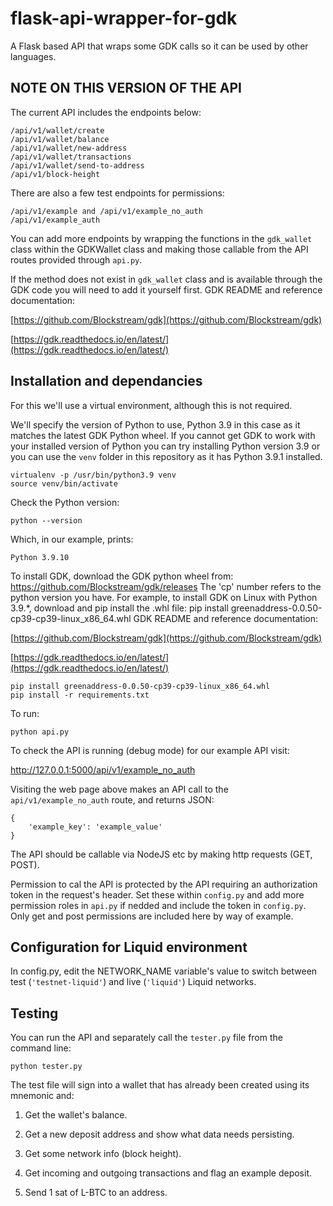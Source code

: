 # flask-api-wrapper-for-gdk
A Flask based API that wraps some GDK calls so it can be used by other
languages.

## NOTE ON THIS VERSION OF THE API

The current API includes the endpoints below:

```
/api/v1/wallet/create
/api/v1/wallet/balance
/api/v1/wallet/new-address
/api/v1/wallet/transactions
/api/v1/wallet/send-to-address
/api/v1/block-height
```

There are also a few test endpoints for permissions:

```
/api/v1/example and /api/v1/example_no_auth
/api/v1/example_auth
```

You can add more endpoints by wrapping the functions in the `gdk_wallet` class
within the GDKWallet class and making those callable from the API routes
provided through `api.py`.

If the method does not exist in `gdk_wallet` class and is available through the
GDK code you will need to add it yourself first. GDK README and reference
documentation:

[https://github.com/Blockstream/gdk](https://github.com/Blockstream/gdk)

[https://gdk.readthedocs.io/en/latest/](https://gdk.readthedocs.io/en/latest/)


## Installation and dependancies

For this we'll use a virtual environment, although this is not required.

We'll specify the version of Python to use, Python 3.9 in this case as it
matches the latest GDK Python wheel. If you cannot get GDK to work with your
installed version of Python you can try installing Python version 3.9 or you
can use the `venv` folder in this repository as it has Python 3.9.1
installed.

```
virtualenv -p /usr/bin/python3.9 venv
source venv/bin/activate
```

Check the Python version:

```
python --version
```

Which, in our example, prints:

```
Python 3.9.10
```

To install GDK, download the GDK python wheel from:
https://github.com/Blockstream/gdk/releases
The 'cp' number refers to the python version you have.
For example, to install GDK on Linux with Python 3.9.*, download and pip install the .whl file:
pip install greenaddress-0.0.50-cp39-cp39-linux_x86_64.whl
GDK README and reference documentation:

[https://github.com/Blockstream/gdk](https://github.com/Blockstream/gdk)

[https://gdk.readthedocs.io/en/latest/](https://gdk.readthedocs.io/en/latest/)


```
pip install greenaddress-0.0.50-cp39-cp39-linux_x86_64.whl
pip install -r requirements.txt
```

To run:

```
python api.py
```

To check the API is running (debug mode) for our example API visit:

http://127.0.0.1:5000/api/v1/example_no_auth

Visiting the web page above makes an API call to the `api/v1/example_no_auth`
route, and returns JSON:

```
{
    'example_key': 'example_value'
}
```

The API should be callable via NodeJS etc by making http requests (GET, POST).

Permission to cal the API is protected by the API requiring an authorization
token in the request's header. Set these within `config.py` and add more
permission roles in `api.py` if nedded and include the token in `config.py`.
Only get and post permissions are included here by way of example.

## Configuration for Liquid environment

In config.py, edit the NETWORK_NAME variable's value to switch between test
(`'testnet-liquid'`) and live (`'liquid'`) Liquid networks.

## Testing

You can run the API and separately call the `tester.py` file from the command
line:

```
python tester.py
```

The test file will sign into a wallet that has already been created using its
mnemonic and:

1. Get the wallet's balance.

2. Get a new deposit address and show what data needs persisting.

3. Get some network info (block height).

4. Get incoming and outgoing transactions and flag an example deposit.

5. Send 1 sat of L-BTC to an address.
